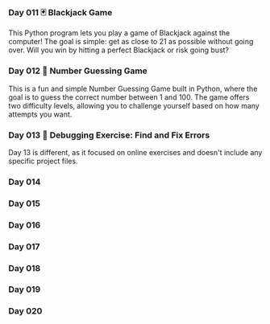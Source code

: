 ### Day 011 🃏 Blackjack Game
This Python program lets you play a game of Blackjack against the computer! The goal is simple: get as close to 21 as possible without going over. Will you win by hitting a perfect Blackjack or risk going bust?

### Day 012 🎯 Number Guessing Game
This is a fun and simple Number Guessing Game built in Python, where the goal is to guess the correct number between 1 and 100. The game offers two difficulty levels, allowing you to challenge yourself based on how many attempts you want.

### Day 013 🐛 Debugging Exercise: Find and Fix Errors
Day 13 is different, as it focused on online exercises and doesn't include any specific project files.

### Day 014
### Day 015
### Day 016
### Day 017
### Day 018
### Day 019
### Day 020
